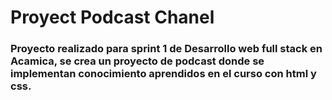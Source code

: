 # Proyect Podcast Chanel

### Proyecto realizado para sprint 1 de Desarrollo web full stack en Acamica, se crea un proyecto de podcast donde se implementan conocimiento aprendidos en el curso  con html y css.
